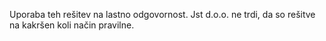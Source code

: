 Uporaba teh rešitev na lastno odgovornost. Jst d.o.o. ne trdi, da so rešitve na kakršen koli način pravilne.

